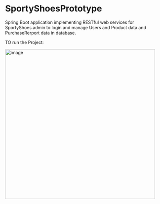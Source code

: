 # SportyShoesPrototype
Spring Boot application implementing RESTful web services for SportyShoes admin to login and manage Users and Product data and PurchaseRerport data in database.


TO run the Project:

<img width="485" alt="image" src="https://user-images.githubusercontent.com/83321708/163555292-2582867c-87d1-4de1-8a28-38ba6a55b082.png">
